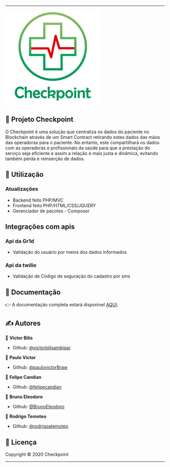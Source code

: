 

--------------------------------------------------------------------
<img src="/pages/LogoCheckpoint.png"/>

## 📖 Projeto Checkpoint

O Checkpoint é uma solução que centraliza os dados do paciente no Blockchain através de um Smart Contract retirando estes dados das mãos das operadoras para o paciente. No entanto, este compartilhará os dados com as operadoras e profissionais da saúde para que a prestação do serviço seja eficiente e assim a relação é mais justa e dinâmica, evitando também perda e reinserção de dados.


## 🚀 Utilização

<h3>Atualizações</h3>
<ul>
	<li>Backend feito PHP/MVC</li>
	<li>Frontend feito PHP/HTML/CSS/JQUERY</li>
	<li>Gerenciador de pacotes - Composer</li>
</ul>

## Integrações com apis

<h3>Api da Gr1d</h3>
<ul>
	<li>Validação do usuário por meios dos dados informados</li>
</ul>

<h3>Api da twilio</h3>
<ul>
	<li>Validação de Código de seguração do cadastro por sms</li>
</ul>

## 📖 Documentação

:point_right: A documentação completa estará disponível [AQUI](doc.md).

## ✍ Autores

👤 **Victor Bilis**

* Github: [@victorbilisambipar](https://github.com/victorbilisambipar)

👤 **Paulo Victor**

* Github: [@paulovictorBraw](https://github.com/paulovictorBraw)

👤 **Felipe Candian**

* Github: [@felipecandian]( https://github.com/felipecandian)

👤 **Bruno Eleodoro**

* Github: [@BrunoEleodoro]( https://github.com/BrunoEleodoro)

👤 **Rodrigo Temoteo**

* Github: [@rodrigoatemoteo]( https://github.com/rodrigoatemoteo)

## 📝 Licença

Copyright © 2020 Checkpoint<br />

***

